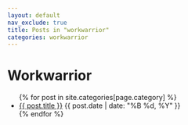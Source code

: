 ```yaml
---
layout: default
nav_exclude: true
title: Posts in "workwarrior"
categories: workwarrior
---
```


<h1>Workwarrior</h1>
<ul>
  {% for post in site.categories[page.category] %}
    <li>
      <a href="{{ post.url | relative_url }}">{{ post.title }}</a>
      <span>{{ post.date | date: "%B %d, %Y" }}</span>
    </li>
  {% endfor %}
</ul>
